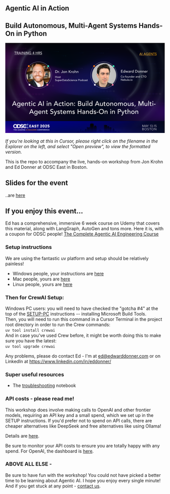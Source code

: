 ## Agentic AI in Action

## Build Autonomous, Multi-Agent Systems Hands-On in Python

![The Event](assets/event.png)

_If you're looking at this in Cursor, please right click on the filename in the Explorer on the left, and select "Open preview", to view the formatted version._

This is the repo to accompany the live, hands-on workshop from Jon Krohn and Ed Donner at ODSC East in Boston.

## Slides for the event

..are [here](https://docs.google.com/presentation/d/1aZcqSZAyBsl1BUnqqWqWhIz1E2Vbc8tZWO5Ozy4qYEw/edit?usp=sharing)

## If you enjoy this event...

Ed has a comprehensive, immersive 6 week course on Udemy that covers this material, along with LangGraph, AutoGen and tons more. Here it is, with a coupon for ODSC people! [The Complete Agentic AI Engineering Course](https://www.udemy.com/course/the-complete-agentic-ai-engineering-course/?couponCode=AGENTIC_AI)

### Setup instructions

We are using the fantastic uv platform and setup should be relatively painless!

- Windows people, your instructions are [here](setup/SETUP-PC.md)
- Mac people, yours are [here](setup/SETUP-mac.md)
- Linux people, yours are [here](setup/SETUP-linux.md)

### Then for CrewAI Setup:

Windows PC users: you will need to have checked the "gotcha #4" at the top of the [SETUP-PC](setup/SETUP-PC.md) instructions -- installing Microsoft Build Tools.  
Then, you will need to run this command in a Cursor Terminal in the project root directory in order to run the Crew commands:  
`uv tool install crewai`   
And in case you've used Crew before, it might be worth doing this to make sure you have the latest:  
`uv tool upgrade crewai`  

Any problems, please do contact Ed - I'm at ed@edwarddonner.com or on LinkedIn at https://www.linkedin.com/in/eddonner/

### Super useful resources

- The [troubleshooting](setup/troubleshooting.ipynb) notebook

### API costs - please read me!

This workshop does involve making calls to OpenAI and other frontier models, requiring an API key and a small spend, which we set up in the SETUP instructions. If you'd prefer not to spend on API calls, there are cheaper alternatives like DeepSeek and free alternatives like using Ollama!

Details are [here](guides/09_ai_apis_and_ollama.ipynb).

Be sure to monitor your API costs to ensure you are totally happy with any spend. For OpenAI, the dashboard is [here](https://platform.openai.com/usage).

### ABOVE ALL ELSE -

Be sure to have fun with the workshop! You could not have picked a better time to be learning about Agentic AI. I hope you enjoy every single minute! And if you get stuck at any point - [contact us](https://www.linkedin.com/in/eddonner/).